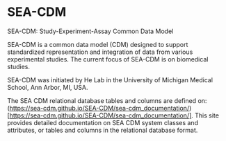 # SEA-CDM
SEA-CDM: Study-Experiment-Assay Common Data Model

SEA-CDM is a common data model (CDM) designed to support standardized representation and integration of data from various experimental studies. The current focus of SEA-CDM is on biomedical studies. 

SEA-CDM was initiated by He Lab in the University of Michigan Medical School, Ann Arbor, MI, USA.

The SEA CDM relational database tables and columns are defined on: (https://sea-cdm.github.io/SEA-CDM/sea-cdm_documentation/)[https://sea-cdm.github.io/SEA-CDM/sea-cdm_documentation/].  This site provides detailed documentation on SEA CDM system classes and attributes, or tables and columns in the relational database format. 

